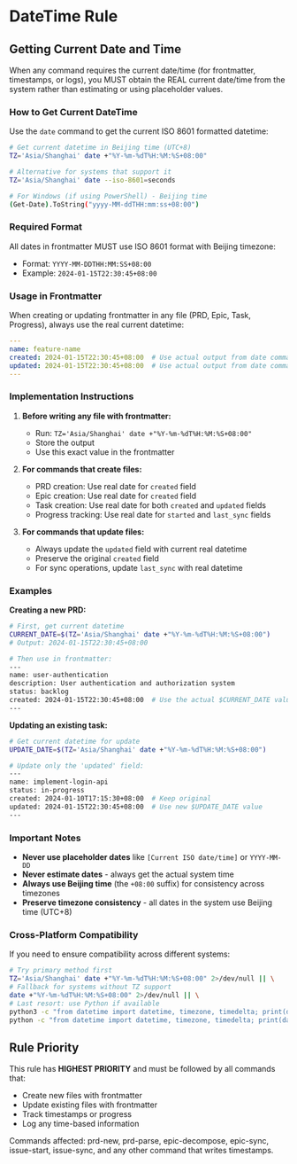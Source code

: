 # DateTime Rule

## Getting Current Date and Time

When any command requires the current date/time (for frontmatter, timestamps, or logs), you MUST obtain the REAL current date/time from the system rather than estimating or using placeholder values.

### How to Get Current DateTime

Use the `date` command to get the current ISO 8601 formatted datetime:

```bash
# Get current datetime in Beijing time (UTC+8)
TZ='Asia/Shanghai' date +"%Y-%m-%dT%H:%M:%S+08:00"

# Alternative for systems that support it
TZ='Asia/Shanghai' date --iso-8601=seconds

# For Windows (if using PowerShell) - Beijing time
(Get-Date).ToString("yyyy-MM-ddTHH:mm:ss+08:00")
```

### Required Format

All dates in frontmatter MUST use ISO 8601 format with Beijing timezone:
- Format: `YYYY-MM-DDTHH:MM:SS+08:00`
- Example: `2024-01-15T22:30:45+08:00`

### Usage in Frontmatter

When creating or updating frontmatter in any file (PRD, Epic, Task, Progress), always use the real current datetime:

```yaml
---
name: feature-name
created: 2024-01-15T22:30:45+08:00  # Use actual output from date command
updated: 2024-01-15T22:30:45+08:00  # Use actual output from date command
---
```

### Implementation Instructions

1. **Before writing any file with frontmatter:**
   - Run: `TZ='Asia/Shanghai' date +"%Y-%m-%dT%H:%M:%S+08:00"`
   - Store the output
   - Use this exact value in the frontmatter

2. **For commands that create files:**
   - PRD creation: Use real date for `created` field
   - Epic creation: Use real date for `created` field
   - Task creation: Use real date for both `created` and `updated` fields
   - Progress tracking: Use real date for `started` and `last_sync` fields

3. **For commands that update files:**
   - Always update the `updated` field with current real datetime
   - Preserve the original `created` field
   - For sync operations, update `last_sync` with real datetime

### Examples

**Creating a new PRD:**
```bash
# First, get current datetime
CURRENT_DATE=$(TZ='Asia/Shanghai' date +"%Y-%m-%dT%H:%M:%S+08:00")
# Output: 2024-01-15T22:30:45+08:00

# Then use in frontmatter:
---
name: user-authentication
description: User authentication and authorization system
status: backlog
created: 2024-01-15T22:30:45+08:00  # Use the actual $CURRENT_DATE value
---
```

**Updating an existing task:**
```bash
# Get current datetime for update
UPDATE_DATE=$(TZ='Asia/Shanghai' date +"%Y-%m-%dT%H:%M:%S+08:00")

# Update only the 'updated' field:
---
name: implement-login-api
status: in-progress
created: 2024-01-10T17:15:30+08:00  # Keep original
updated: 2024-01-15T22:30:45+08:00  # Use new $UPDATE_DATE value
---
```

### Important Notes

- **Never use placeholder dates** like `[Current ISO date/time]` or `YYYY-MM-DD`
- **Never estimate dates** - always get the actual system time
- **Always use Beijing time** (the `+08:00` suffix) for consistency across timezones
- **Preserve timezone consistency** - all dates in the system use Beijing time (UTC+8)

### Cross-Platform Compatibility

If you need to ensure compatibility across different systems:

```bash
# Try primary method first
TZ='Asia/Shanghai' date +"%Y-%m-%dT%H:%M:%S+08:00" 2>/dev/null || \
# Fallback for systems without TZ support
date +"%Y-%m-%dT%H:%M:%S+08:00" 2>/dev/null || \
# Last resort: use Python if available
python3 -c "from datetime import datetime, timezone, timedelta; print(datetime.now(timezone(timedelta(hours=8))).strftime('%Y-%m-%dT%H:%M:%S+08:00'))" 2>/dev/null || \
python -c "from datetime import datetime, timezone, timedelta; print(datetime.now(timezone(timedelta(hours=8))).strftime('%Y-%m-%dT%H:%M:%S+08:00'))" 2>/dev/null
```

## Rule Priority

This rule has **HIGHEST PRIORITY** and must be followed by all commands that:
- Create new files with frontmatter
- Update existing files with frontmatter
- Track timestamps or progress
- Log any time-based information

Commands affected: prd-new, prd-parse, epic-decompose, epic-sync, issue-start, issue-sync, and any other command that writes timestamps.